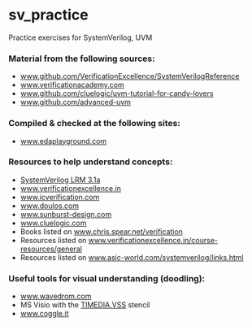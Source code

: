 # sv_practice
Practice exercises for SystemVerilog, UVM

### Material from the following sources:
* www.github.com/VerificationExcellence/SystemVerilogReference
* www.verificationacademy.com
* www.github.com/cluelogic/uvm-tutorial-for-candy-lovers
* www.github.com/advanced-uvm

### Compiled & checked at the following sites:
* www.edaplayground.com

### Resources to help understand concepts:
* [SystemVerilog LRM 3.1a](http://www.eda.org/sv/SystemVerilog_3.1a.pdf)
* www.verificationexcellence.in
* www.icverification.com
* www.doulos.com
* www.sunburst-design.com
* www.cluelogic.com
* Books listed on www.chris.spear.net/verification
* Resources listed on www.verificationexcellence.in/course-resources/general
* Resources listed on www.asic-world.com/systemverilog/links.html

### Useful tools for visual understanding (doodling):
* www.wavedrom.com
* MS Visio with the [TIMEDIA.VSS](http://www.mvps.org/visio/FTP/TIMEDIA.VSS) stencil
* www.coggle.it
